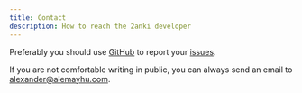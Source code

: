 ```yaml
---
title: Contact
description: How to reach the 2anki developer
---
```


Preferably you should use [GitHub](https://github.com/2anki/2anki.net) to report your [issues](https://github.com/2anki/2anki.net/issues?q=is%3Aissue+is%3Aopen+sort%3Aupdated-desc).

If you are not comfortable writing in public, you can always send an email to [alexander@alemayhu.com](mailto:alexander@alemayhu.com).